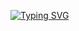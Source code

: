 [![Typing SVG](https://readme-typing-svg.demolab.com?font=Staatliches&size=21&duration=3000&pause=1&color=F7F7F7&center=%D8%AD%D9%82%D9%8A%D9%82%D9%8A&vCenter=%D8%AD%D9%82%D9%8A%D9%82%D9%8A&repeat=%D8%AD%D9%82%D9%8A%D9%82%D9%8A&width=435&lines=Hi+👋🏻+%2C;Welcome+to+my+account+!+)](https://git.io/typing-svg)
